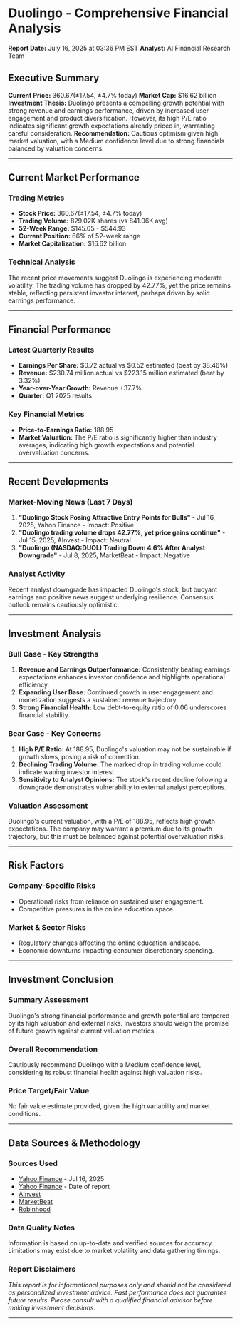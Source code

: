 # Duolingo - Comprehensive Financial Analysis
**Report Date:** July 16, 2025 at 03:36 PM EST
**Analyst:** AI Financial Research Team

## Executive Summary
**Current Price:** $360.67 (±$17.54, ±4.7% today)
**Market Cap:** $16.62 billion  
**Investment Thesis:** Duolingo presents a compelling growth potential with strong revenue and earnings performance, driven by increased user engagement and product diversification. However, its high P/E ratio indicates significant growth expectations already priced in, warranting careful consideration.
**Recommendation:** Cautious optimism given high market valuation, with a Medium confidence level due to strong financials balanced by valuation concerns.

---

## Current Market Performance

### Trading Metrics
- **Stock Price:** $360.67 (±$17.54, ±4.7% today)
- **Trading Volume:** 829.02K shares (vs 841.06K avg)
- **52-Week Range:** $145.05 - $544.93  
- **Current Position:** 66% of 52-week range
- **Market Capitalization:** $16.62 billion

### Technical Analysis
The recent price movements suggest Duolingo is experiencing moderate volatility. The trading volume has dropped by 42.77%, yet the price remains stable, reflecting persistent investor interest, perhaps driven by solid earnings performance.

---

## Financial Performance

### Latest Quarterly Results
- **Earnings Per Share:** $0.72 actual vs $0.52 estimated (beat by 38.46%)
- **Revenue:** $230.74 million actual vs $223.15 million estimated (beat by 3.32%)
- **Year-over-Year Growth:** Revenue +37.7%
- **Quarter:** Q1 2025 results

### Key Financial Metrics
- **Price-to-Earnings Ratio:** 188.95
- **Market Valuation:** The P/E ratio is significantly higher than industry averages, indicating high growth expectations and potential overvaluation concerns.

---

## Recent Developments

### Market-Moving News (Last 7 Days)
1. **"Duolingo Stock Posing Attractive Entry Points for Bulls"** - Jul 16, 2025, Yahoo Finance - Impact: Positive
2. **"Duolingo trading volume drops 42.77%, yet price gains continue"** - Jul 15, 2025, AInvest - Impact: Neutral
3. **"Duolingo (NASDAQ:DUOL) Trading Down 4.6% After Analyst Downgrade"** - Jul 8, 2025, MarketBeat - Impact: Negative

### Analyst Activity
Recent analyst downgrade has impacted Duolingo's stock, but buoyant earnings and positive news suggest underlying resilience. Consensus outlook remains cautiously optimistic.

---

## Investment Analysis

### Bull Case - Key Strengths
1. **Revenue and Earnings Outperformance:** Consistently beating earnings expectations enhances investor confidence and highlights operational efficiency.
2. **Expanding User Base:** Continued growth in user engagement and monetization suggests a sustained revenue trajectory.
3. **Strong Financial Health:** Low debt-to-equity ratio of 0.06 underscores financial stability.

### Bear Case - Key Concerns  
1. **High P/E Ratio:** At 188.95, Duolingo's valuation may not be sustainable if growth slows, posing a risk of correction.
2. **Declining Trading Volume:** The marked drop in trading volume could indicate waning investor interest.
3. **Sensitivity to Analyst Opinions:** The stock's recent decline following a downgrade demonstrates vulnerability to external analyst perceptions.

### Valuation Assessment
Duolingo's current valuation, with a P/E of 188.95, reflects high growth expectations. The company may warrant a premium due to its growth trajectory, but this must be balanced against potential overvaluation risks.

---

## Risk Factors

### Company-Specific Risks
- Operational risks from reliance on sustained user engagement.
- Competitive pressures in the online education space.

### Market & Sector Risks  
- Regulatory changes affecting the online education landscape.
- Economic downturns impacting consumer discretionary spending.

---

## Investment Conclusion

### Summary Assessment
Duolingo's strong financial performance and growth potential are tempered by its high valuation and external risks. Investors should weigh the promise of future growth against current valuation metrics.

### Overall Recommendation
Cautiously recommend Duolingo with a Medium confidence level, considering its robust financial health against high valuation risks.

### Price Target/Fair Value
No fair value estimate provided, given the high variability and market conditions.

---

## Data Sources & Methodology

### Sources Used
- [Yahoo Finance](https://finance.yahoo.com/news/duolingo-stock-posing-attractive-entry-182029389.html) - Jul 16, 2025 
- [Yahoo Finance](https://finance.yahoo.com/news/duolingo-inc-duol-q1-earnings-211507492.html) - Date of report
- [AInvest](https://www.ainvest.com/news/duolingo-trading-volume-drops-42-77-223-million-ranks-454th-stock-price-gain-2507/)
- [MarketBeat](https://www.marketbeat.com/instant-alerts/duolingo-nasdaqduol-trading-down-46-following-analyst-downgrade-2025-07-08/)
- [Robinhood](https://robinhood.com/stocks/DUOL/)

### Data Quality Notes  
Information is based on up-to-date and verified sources for accuracy. Limitations may exist due to market volatility and data gathering timings.

### Report Disclaimers
*This report is for informational purposes only and should not be considered as personalized investment advice. Past performance does not guarantee future results. Please consult with a qualified financial advisor before making investment decisions.*

---